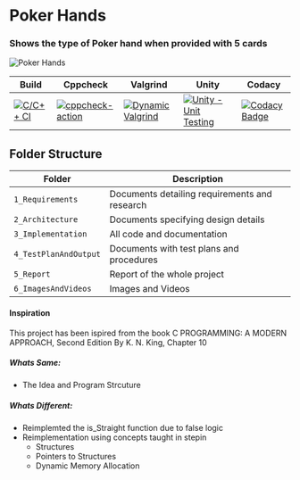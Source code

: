 # Poker Hands
### Shows the type of Poker hand when provided with 5 cards   
![Poker Hands](https://www.pokernews.com/img/rules/poker-hand-rankings_d.png)

Build | Cppcheck | Valgrind | Unity | Codacy
------|----------|-------|--------- | ------------
[![C/C++ CI](https://github.com/vivekvalagadri/Stepin_C_Miniproject/actions/workflows/c-cpp.yml/badge.svg)](https://github.com/vivekvalagadri/Stepin_C_Miniproject/actions/workflows/c-cpp.yml) | [![cppcheck-action](https://github.com/vivekvalagadri/Stepin_C_Miniproject/actions/workflows/cppcheck.yml/badge.svg)](https://github.com/vivekvalagadri/Stepin_C_Miniproject/actions/workflows/cppcheck.yml) | [![Dynamic Valgrind](mylink)](mylink)| [![Unity - Unit Testing](mylink)](mylink) | [![Codacy Badge](https://app.codacy.com/project/badge/Grade/abd215d316704863ba1b0ccd256b5bf7)](https://www.codacy.com/gh/vivekvalagadri/Stepin_C_Miniproject/dashboard?utm_source=github.com&amp;utm_medium=referral&amp;utm_content=vivekvalagadri/Stepin_C_Miniproject&amp;utm_campaign=Badge_Grade)

## Folder Structure
Folder             | Description
-------------------| -----------------------------------------
`1_Requirements`   | Documents detailing requirements and research
`2_Architecture`         | Documents specifying design details
`3_Implementation` | All code and documentation
`4_TestPlanAndOutput`      | Documents with test plans and procedures
`5_Report`   | Report of the whole project
`6_ImagesAndVideos`   | Images and Videos 


#### Inspiration 
This project has been ispired from the book C PROGRAMMING: A MODERN APPROACH, Second Edition By K. N. King, Chapter 10

##### Whats Same: 
* The Idea and Program Strcuture

##### Whats Different:
* Reimplemted the is_Straight function due to false logic 
* Reimplementation using concepts taught in stepin
	* Structures
	* Pointers to Structures
	* Dynamic Memory Allocation